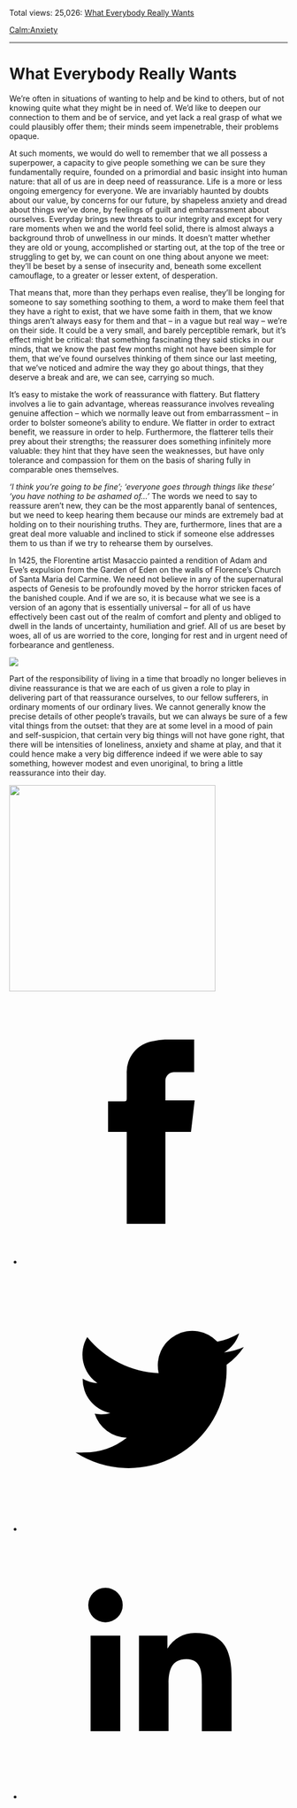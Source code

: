 Total views: 25,026: [What Everybody Really Wants](https://www.theschooloflife.com/thebookoflife/what-everybody-really-wants/)

[Calm:](https://www.theschooloflife.com/thebookoflife/category/calm/)[Anxiety](https://www.theschooloflife.com/thebookoflife/category/calm/anxiety/)

* * *

# What Everybody Really Wants
<style>
						.alignnone {
  display: block;
  margin-left: auto;
  margin-right: auto;
  align: center:
}

.addtoany_share_save_container {
display:none;
}

.wp-block-image {
		display: block;
  margin-left: auto;
  margin-right: auto;
  width: 50%;
}

.aligncenter {
display: block;
  margin-left: auto;
  margin-right: auto;
  align: center:
}

@media only screen and (max-width: 500px) {
  .wp-block-image {
		display: block;
  margin-left: auto;
  margin-right: auto;
  width: 100%;
} }

h1 {max-width: 600px !important;
}
.s18-single-post .content-area .site-main article .post-cat-header-display + .old-wrapper p {
    font-size: 1.200em
}
						</style>

We’re often in situations of wanting to help and be kind to others, but of not knowing quite what they might be in need of. We’d like to deepen our connection to them and be of service, and yet lack a real grasp of what we could plausibly offer them; their minds seem impenetrable, their problems opaque.

At such moments, we would do well to remember that we all possess a superpower, a capacity to give people something we can be sure they fundamentally require, founded on a primordial and basic insight into human nature: that all of us are in deep need of reassurance. Life is a more or less ongoing emergency for everyone. We are invariably haunted by doubts about our value, by concerns for our future, by shapeless anxiety and dread about things we’ve done, by feelings of guilt and embarrassment about ourselves. Everyday brings new threats to our integrity and except for very rare moments when we and the world feel solid, there is almost always a background throb of unwellness in our minds. It doesn’t matter whether they are old or young, accomplished or starting out, at the top of the tree or struggling to get by, we can count on one thing about anyone we meet: they’ll be beset by a sense of insecurity and, beneath some excellent camouflage, to a greater or lesser extent, of desperation.

That means that, more than they perhaps even realise, they’ll be longing for someone to say something soothing to them, a word to make them feel that they have a right to exist, that we have some faith in them, that we know things aren’t always easy for them and that – in a vague but real way – we’re on their side. It could be a very small, and barely perceptible remark, but it’s effect might be critical: that something fascinating they said sticks in our minds, that we know the past few months might not have been simple for them, that we’ve found ourselves thinking of them since our last meeting, that we’ve noticed and admire the way they go about things, that they deserve a break and are, we can see, carrying so much.

It’s easy to mistake the work of reassurance with flattery. But flattery involves a lie to gain advantage, whereas reassurance involves revealing genuine affection – which we normally leave out from embarrassment – in order to bolster someone’s ability to endure. We flatter in order to extract benefit, we reassure in order to help. Furthermore, the flatterer tells their prey about their strengths; the reassurer does something infinitely more valuable: they hint that they have seen the weaknesses, but have only tolerance and compassion for them on the basis of sharing fully in comparable ones themselves.

_‘I think you’re going to be fine’; ‘everyone goes through things like these’ ‘you have nothing to be ashamed of…’_ The words we need to say to reassure aren’t new, they can be the most apparently banal of sentences, but we need to keep hearing them because our minds are extremely bad at holding on to their nourishing truths. They are, furthermore, lines that are a great deal more valuable and inclined to stick if someone else addresses them to us than if we try to rehearse them by ourselves.

In 1425, the Florentine artist Masaccio painted a rendition of Adam and Eve’s expulsion from the Garden of Eden on the walls of Florence’s Church of Santa Maria del Carmine. We need not believe in any of the supernatural aspects of Genesis to be profoundly moved by the horror stricken faces of the banished couple. And if we are so, it is because what we see is a version of an agony that is essentially universal – for all of us have effectively been cast out of the realm of comfort and plenty and obliged to dwell in the lands of uncertainty, humiliation and grief. All of us are beset by woes, all of us are worried to the core, longing for rest and in urgent need of forbearance and gentleness.

![](https://www.theschooloflife.com/thebookoflife/wp-content/uploads/2019/06/expulsion2700-300x223.jpg)

Part of the responsibility of living in a time that broadly no longer believes in divine reassurance is that we are each of us given a role to play in delivering part of that reassurance ourselves, to our fellow sufferers, in ordinary moments of our ordinary lives. We cannot generally know the precise details of other people’s travails, but we can always be sure of a few vital things from the outset: that they are at some level in a mood of pain and self-suspicion, that certain very big things will not have gone right, that there will be intensities of loneliness, anxiety and shame at play, and that it could hence make a very big difference indeed if we were able to say something, however modest and even unoriginal, to bring a little reassurance into their day.

<figure class="aligncenter is-resized"><img src="https://www.theschooloflife.com/thebookoflife/wp-content/uploads/2019/06/792px-Cappella_brancacci_Cacciata_di_Adamo_ed_Eva_restaurato_Masaccio-375x1024.jpg" alt="" class="wp-image-23390" width="373"></figure>
<style>
    .iframe-class { display: block !important; }
</style>

- [<svg xmlns="http://www.w3.org/2000/svg" viewbox="0 0 26 26"><title>Facebook</title>
                    <g>
                        <path d="M8.38,10H9.92c.2,0,.29,0,.29-.28,0-.82,0-1.64,0-2.46a3.05,3.05,0,0,1,2.57-3.15A7.22,7.22,0,0,1,14,3.95c.86,0,1.71,0,2.57,0h.25v3.2h-2A.85.85,0,0,0,14,8c0,.62,0,1.24,0,1.91h2.87L16.51,13H14v9H10.21V13H8.38Z"></path>
                    </g>
                </svg>](http://www.facebook.com/sharer/sharer.php?u=https://www.theschooloflife.com/thebookoflife/what-everybody-really-wants/)
- [<svg xmlns="http://www.w3.org/2000/svg" viewbox="0 0 26 26"><title>Twitter</title>
                    <path d="M21.69,7.9a6.75,6.75,0,0,1-1.94.53,3.39,3.39,0,0,0,1.48-1.87,6.76,6.76,0,0,1-2.14.82,3.38,3.38,0,0,0-5.75,3.08,9.59,9.59,0,0,1-7-3.53,3.38,3.38,0,0,0,1,4.51A3.36,3.36,0,0,1,5.89,11v0A3.38,3.38,0,0,0,8.6,14.37a3.39,3.39,0,0,1-1.53.06,3.38,3.38,0,0,0,3.15,2.35A6.78,6.78,0,0,1,6,18.22a6.87,6.87,0,0,1-.81,0A9.6,9.6,0,0,0,20,10.08q0-.22,0-.44A6.86,6.86,0,0,0,21.69,7.9Z"></path>
                </svg>](http://twitter.com/share?url=https://www.theschooloflife.com/thebookoflife/what-everybody-really-wants/&text=&via=theschooloflife)
- [<svg xmlns="http://www.w3.org/2000/svg" viewbox="0 0 26 26"><title>LinkedIn</title>
<path class="cls-2" d="M6.67,10H9.58v9.36H6.67ZM8.13,5.32A1.69,1.69,0,1,1,6.44,7,1.69,1.69,0,0,1,8.13,5.32"></path><path class="cls-2" d="M11.41,10H14.2v1.28h0A3.06,3.06,0,0,1,17,9.75c2.95,0,3.49,1.94,3.49,4.46v5.14H17.57V14.79c0-1.09,0-2.48-1.51-2.48s-1.75,1.18-1.75,2.4v4.63H11.41Z"></path></svg>](https://www.linkedin.com/shareArticle?mini=true&url=https://www.theschooloflife.com/thebookoflife/what-everybody-really-wants/)
